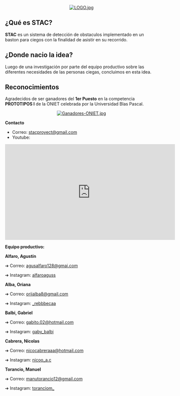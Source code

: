 <div align="center">

[![LOGO.jpg](https://i.postimg.cc/B6Nwctjk/LOGO.jpg)](https://postimg.cc/9RRpcmtY)

</div>


## ¿Qué es STAC?
**STAC** es un sistema de detección de obstaculos implementado en un baston para ciegos con la finalidad de asistir en su recorrido.

## ¿Donde nacio la idea?
Luego de una investigación por parte del equipo productivo sobre las diferentes necesidades de las personas ciegas, concluimos en esta idea.

## Reconocimientos
Agradecidos de ser ganadores del **1er Puesto** en la competencia **PROTOTIPOS I** de la ONIET celebrada por la Universidad Blas Pascal.
<div align="center">

[![Ganadores-ONIET.jpg](https://i.postimg.cc/qMH4BWkh/Ganadores-ONIET.jpg)](https://postimg.cc/fkC6B2SD)

</div>

**Contacto**
* Correo: stacproyect@gmail.com
* Youtube: 
<iframe width="560" height="315" src="https://www.youtube.com/embed/YbUuJB8ZXzU" title="YouTube video player" frameborder="0" allow="accelerometer; autoplay; clipboard-write; encrypted-media; gyroscope; picture-in-picture" allowfullscreen></iframe>

**Equipo productivo:**

**Alfaro, Agustín**

➔ Correo: agusalfaro128@gmai.com

➔ Instagram: [alfaroaguss](https://www.instagram.com/alfaroaguss_/)

**Alba, Oriana**

➔ Correo: oriialba8@gmail.com

➔ Instagram: [_rebbbecaa](https://www.instagram.com/_rebbbecaa/)

**Balbi, Gabriel**

➔ Correo: gabito.02@hotmail.com

➔ Instagram: [gaby_balbi](https://www.instagram.com/gaby_balbi/)

**Cabrera, Nicolas**

➔ Correo: nicocabreraaa@hotmail.com

➔ Instagram: [nicoo_a.c](https://www.instagram.com/nicoo_a.c/)

**Torancio, Manuel**

➔ Correo: manutorancio12@gmail.com

➔ Instagram: [toranciom_](https://www.instagram.com/toranciom_/)
